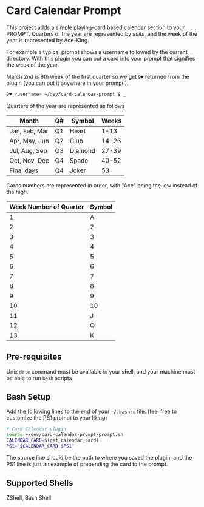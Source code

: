 # Card Calendar Prompt

This project adds a simple playing-card based calendar section to your PROMPT. Quarters of the year are represented by _suits_, and the week of the year is represented by Ace-King.

For example a typical prompt shows a username followed by the current directory. With this plugin you can put a card into your prompt that signifies the week of the year.

March 2nd is 9th week of the first quarter so we get `9♥` returned from the plugin (you can put it anywhere in your prompt!).

```sh
9♥ <username> ~/dev/card-calendar-prompt $ _
```

Quarters of the year are represented as follows

| Month         | Q#  | Symbol  | Weeks |
| ------------- | --- | ------- | ----- |
| Jan, Feb, Mar | Q1  | Heart   | 1-13  |
| Apr, May, Jun | Q2  | Club    | 14-26 |
| Jul, Aug, Sep | Q3  | Diamond | 27-39 |
| Oct, Nov, Dec | Q4  | Spade   | 40-52 |
| Final days    | Q4  | Joker   | 53    |

Cards numbers are represented in order, with "Ace" being the low instead of the high.

| Week Number of Quarter | Symbol |
| ---------------------- | ------ |
| 1                      | A      |
| 2                      | 2      |
| 3                      | 3      |
| 4                      | 4      |
| 5                      | 5      |
| 6                      | 6      |
| 7                      | 7      |
| 8                      | 8      |
| 9                      | 9      |
| 10                     | 10     |
| 11                     | J      |
| 12                     | Q      |
| 13                     | K      |

## Pre-requisites

Unix `date` command must be available in your shell, and your machine must be able to run `bash` scripts

## Bash Setup

Add the following lines to the end of your `~/.bashrc` file. (feel free to customize the PS1 prompt to your liking)

```sh
# Card Calendar plugin
source ~/dev/card-calendar-prompt/prompt.sh
CALENDAR_CARD=$(get_calendar_card)
PS1="$CALENDAR_CARD $PS1"
```

The source line should be the path to where you saved the plugin, and the PS1 line is just an example of prepending the card to the prompt.

## Supported Shells

ZShell, Bash Shell
